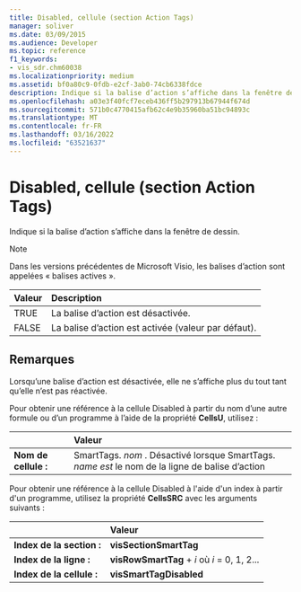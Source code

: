 ```yaml
---
title: Disabled, cellule (section Action Tags)
manager: soliver
ms.date: 03/09/2015
ms.audience: Developer
ms.topic: reference
f1_keywords:
- vis_sdr.chm60038
ms.localizationpriority: medium
ms.assetid: bf0a80c9-0fdb-e2cf-3ab0-74cb6338fdce
description: Indique si la balise d’action s’affiche dans la fenêtre de dessin.
ms.openlocfilehash: a03e3f40fcf7eceb436ff5b297913b67944f674d
ms.sourcegitcommit: 571b0c4770415afb62c4e9b35960ba51bc94893c
ms.translationtype: MT
ms.contentlocale: fr-FR
ms.lasthandoff: 03/16/2022
ms.locfileid: "63521637"
---
```

# <a name="disabled-cell-action-tags-section"></a>Disabled, cellule (section Action Tags)

Indique si la balise d’action s’affiche dans la fenêtre de dessin.
  
> [!NOTE]
> Dans les versions précédentes de Microsoft Visio, les balises d’action sont appelées « balises actives ». 
  
|**Valeur**|**Description**|
|:-----|:-----|
| TRUE  <br/> | La balise d’action est désactivée. |
| FALSE  <br/> | La balise d’action est activée (valeur par défaut). |
   
## <a name="remarks"></a>Remarques

Lorsqu’une balise d’action est désactivée, elle ne s’affiche plus du tout tant qu’elle n’est pas réactivée. 
  
Pour obtenir une référence à la cellule Disabled à partir du nom d’une autre formule ou d’un programme à l’aide de la propriété **CellsU**, utilisez : 
  
||Valeur |
|:-----|:-----|
| **Nom de cellule :**  <br/> | SmartTags.  *nom*  . Désactivé lorsque SmartTags. *name est*  le nom de la ligne de balise d’action  <br/> |
   
Pour obtenir une référence à la cellule Disabled à l'aide d'un index à partir d'un programme, utilisez la propriété **CellsSRC** avec les arguments suivants : 
  
||Valeur |
|:-----|:-----|
| **Index de la section :**  <br/> |**visSectionSmartTag** <br/> |
| **Index de la ligne :**  <br/> |**visRowSmartTag** +   *i* où *i* = 0, 1, 2... |
| **Index de la cellule :**  <br/> |**visSmartTagDisabled** <br/> |
   

